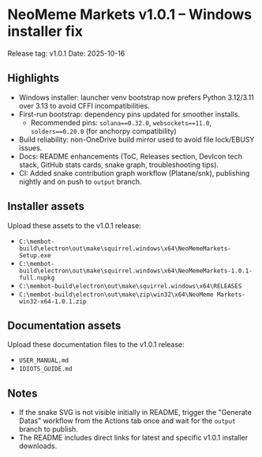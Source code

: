 # NeoMeme Markets v1.0.1 – Windows installer fix

Release tag: v1.0.1
Date: 2025-10-16

## Highlights
- Windows installer: launcher venv bootstrap now prefers Python 3.12/3.11 over 3.13 to avoid CFFI incompatibilities.
- First-run bootstrap: dependency pins updated for smoother installs.
  - Recommended pins: `solana==0.32.0`, `websockets==11.0`, `solders==0.20.0` (for anchorpy compatibility)
- Build reliability: non-OneDrive build mirror used to avoid file lock/EBUSY issues.
- Docs: README enhancements (ToC, Releases section, DevIcon tech stack, GitHub stats cards, snake graph, troubleshooting tips).
- CI: Added snake contribution graph workflow (Platane/snk), publishing nightly and on push to `output` branch.

## Installer assets
Upload these assets to the v1.0.1 release:
- `C:\membot-build\electron\out\make\squirrel.windows\x64\NeoMemeMarkets-Setup.exe`
- `C:\membot-build\electron\out\make\squirrel.windows\x64\NeoMemeMarkets-1.0.1-full.nupkg`
- `C:\membot-build\electron\out\make\squirrel.windows\x64\RELEASES`
- `C:\membot-build\electron\out\make\zip\win32\x64\NeoMeme Markets-win32-x64-1.0.1.zip`

## Documentation assets
Upload these documentation files to the v1.0.1 release:
- `USER_MANUAL.md`
- `IDIOTS_GUIDE.md`

## Notes
- If the snake SVG is not visible initially in README, trigger the "Generate Datas" workflow from the Actions tab once and wait for the `output` branch to publish.
- The README includes direct links for latest and specific v1.0.1 installer downloads.
